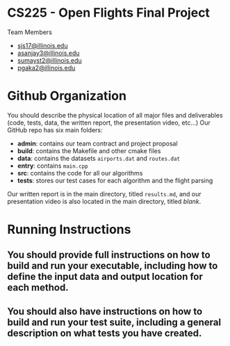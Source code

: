 # CS225 - Open Flights Final Project

Team Members
* sjs17@illinois.edu
* asanjay3@illinois.edu
* sumayst2@illinois.edu
* pgaka2@illinois.edu

# Github Organization
You should describe the physical location of all major files and deliverables (code, tests, data, the written report, the presentation video, etc…)
Our GitHub repo has six main folders:
- **admin**: contains our team contract and project proposal
- **build**: contains the Makefile and other cmake files
- **data**: contains the datasets `airports.dat` and `routes.dat`
- **entry**: contains `main.cpp`
- **src**: contains the code for all our algorithms
- **tests**: stores our test cases for each algorithm and the flight parsing

Our written report is in the main directory, titled `results.md`, and our presentation video is also located in the main directory, titled *blank*.

# Running Instructions
## You should provide full instructions on how to build and run your executable, including how to define the input data and output location for each method. 
## You should also have instructions on how to build and run your test suite, including a general description on what tests you have created.
